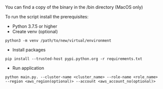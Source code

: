 You can find a copy of the binary in the /bin directory (MacOS only)

To run the script install the prerequisites: 

- Python 3.7.5 or higher
- Create venv (optional)

`python3 -m venv /path/to/new/virtual/environment`

- Install packages

`pip install --trusted-host pypi.python.org -r requirements.txt`

- Run application

`python main.py. --cluster-name <cluster_name> --role-name <role_name>  --region <aws_region(optional)> --account <aws_account_no(optional)>`
